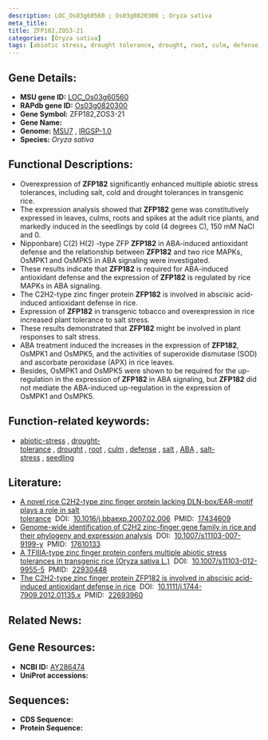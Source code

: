 ```yaml
---
description: LOC_Os03g60560 ; Os03g0820300 ; Oryza sativa
meta_title:
title: ZFP182,ZOS3-21
categories: [Oryza sativa]
tags: [abiotic stress, drought tolerance, drought, root, culm, defense, salt,  ABA , salt stress, seedling]
---
```


## Gene Details:
- **MSU gene ID:** [LOC_Os03g60560](http://rice.uga.edu/cgi-bin/ORF_infopage.cgi?orf=LOC_Os03g60560)  
- **RAPdb gene ID:** [Os03g0820300](https://rapdb.dna.affrc.go.jp/locus/?name=Os03g0820300)  
- **Gene Symbol:** ZFP182,ZOS3-21
- **Gene Name:**
- **Genome:**  [MSU7](http://rice.uga.edu/)&nbsp;,&nbsp;[IRGSP-1.0](https://rapdb.dna.affrc.go.jp/download/irgsp1.html)
- **Species:** *Oryza sativa*

## Functional Descriptions:
   - Overexpression of **ZFP182** significantly enhanced multiple abiotic stress tolerances, including salt, cold and drought tolerances in transgenic rice.
   - The expression analysis showed that **ZFP182** gene was constitutively expressed in leaves, culms, roots and spikes at the adult rice plants, and markedly induced in the seedlings by cold (4 degrees C), 150 mM NaCl and 0.
   - Nipponbare) C(2) H(2) -type ZFP **ZFP182** in ABA-induced antioxidant defense and the relationship between **ZFP182** and two rice MAPKs, OsMPK1 and OsMPK5 in ABA signaling were investigated.
   - These results indicate that **ZFP182** is required for ABA-induced antioxidant defense and the expression of **ZFP182** is regulated by rice MAPKs in ABA signaling.
   - The C2H2-type zinc finger protein **ZFP182** is involved in abscisic acid-induced antioxidant defense in rice.
   - Expression of **ZFP182** in transgenic tobacco and overexpression in rice increased plant tolerance to salt stress.
   - These results demonstrated that **ZFP182** might be involved in plant responses to salt stress.
   - ABA treatment induced the increases in the expression of **ZFP182**, OsMPK1 and OsMPK5, and the activities of superoxide dismutase (SOD) and ascorbate peroxidase (APX) in rice leaves.
   - Besides, OsMPK1 and OsMPK5 were shown to be required for the up-regulation in the expression of **ZFP182** in ABA signaling, but **ZFP182** did not mediate the ABA-induced up-regulation in the expression of OsMPK1 and OsMPK5.

## Function-related keywords:
   - [abiotic-stress](/tags/abiotic-stress/)&nbsp;,&nbsp;[drought-tolerance](/tags/drought-tolerance/)&nbsp;,&nbsp;[drought](/tags/drought/)&nbsp;,&nbsp;[root](/tags/root/)&nbsp;,&nbsp;[culm](/tags/culm/)&nbsp;,&nbsp;[defense](/tags/defense/)&nbsp;,&nbsp;[salt](/tags/salt/)&nbsp;,&nbsp;[ABA](/tags/ABA/)&nbsp;,&nbsp;[salt-stress](/tags/salt-stress/)&nbsp;,&nbsp;[seedling](/tags/seedling/)

## Literature:
   - [A novel rice C2H2-type zinc finger protein lacking DLN-box/EAR-motif plays a role in salt tolerance](https://www.doi.org/10.1016/j.bbaexp.2007.02.006)&nbsp;&nbsp;DOI:&nbsp;&nbsp;[10.1016/j.bbaexp.2007.02.006](https://www.doi.org/10.1016/j.bbaexp.2007.02.006)&nbsp;&nbsp;PMID:&nbsp;&nbsp;[17434609](https://pubmed.ncbi.nlm.nih.gov/17434609/)
   - [Genome-wide identification of C2H2 zinc-finger gene family in rice and their phylogeny and expression analysis](https://www.doi.org/10.1007/s11103-007-9199-y)&nbsp;&nbsp;DOI:&nbsp;&nbsp;[10.1007/s11103-007-9199-y](https://www.doi.org/10.1007/s11103-007-9199-y)&nbsp;&nbsp;PMID:&nbsp;&nbsp;[17610133](https://pubmed.ncbi.nlm.nih.gov/17610133/)
   - [A TFIIIA-type zinc finger protein confers multiple abiotic stress tolerances in transgenic rice (Oryza sativa L.)](https://www.doi.org/10.1007/s11103-012-9955-5)&nbsp;&nbsp;DOI:&nbsp;&nbsp;[10.1007/s11103-012-9955-5](https://www.doi.org/10.1007/s11103-012-9955-5)&nbsp;&nbsp;PMID:&nbsp;&nbsp;[22930448](https://pubmed.ncbi.nlm.nih.gov/22930448/)
   - [The C2H2-type zinc finger protein ZFP182 is involved in abscisic acid-induced antioxidant defense in rice](https://www.doi.org/10.1111/j.1744-7909.2012.01135.x)&nbsp;&nbsp;DOI:&nbsp;&nbsp;[10.1111/j.1744-7909.2012.01135.x](https://www.doi.org/10.1111/j.1744-7909.2012.01135.x)&nbsp;&nbsp;PMID:&nbsp;&nbsp;[22693960](https://pubmed.ncbi.nlm.nih.gov/22693960/)

## Related News:

## Gene Resources:
- **NCBI ID:**  [AY286474](http://www.ncbi.nlm.nih.gov/nuccore/AY286474)
- **UniProt accessions:** [](https://www.uniprot.org/uniprotkb//entry)

## Sequences:
- **CDS Sequence:**
- **Protein Sequence:**
